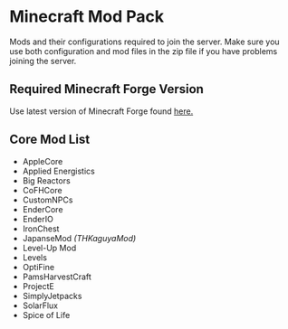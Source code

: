 # Minecraft Mod Pack
Mods and their configurations required to join the server. Make sure you use both configuration and mod files in the zip file if you have problems joining the server.

## Required Minecraft Forge Version
Use latest version of Minecraft Forge found [here.](https://files.minecraftforge.net/maven/net/minecraftforge/forge/index_1.7.10.html)

## Core Mod List
* AppleCore
* Applied Energistics
* Big Reactors
* CoFHCore
* CustomNPCs
* EnderCore
* EnderIO
* IronChest
* JapanseMod _(THKaguyaMod)_
* Level-Up Mod
* Levels
* OptiFine
* PamsHarvestCraft
* ProjectE
* SimplyJetpacks
* SolarFlux
* Spice of Life

